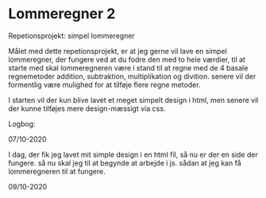 # Lommeregner 2
Repetionsprojekt: simpel lommeregner


Målet med dette repetionsprojekt, er at jeg gerne vil lave en simpel lommeregner, der fungere
ved at du fodre den med to hele værdier, til at starte med skal lommeregneren være i stand til 
at regne med de 4 basale regnemetoder addition, subtraktion, multiplikation og divition. 
senere vil der formentlig være mulighed for at tilføje flere regne metoder. 

I starten vil der kun blive lavet et meget simpelt design i html, men senere vil der kunne tilføjes
mere design-mæssigt via css. 


Logbog:

07/10-2020

I dag, der fik jeg lavet mit simple design i en html fil, så nu er der en side der fungere. 
så nu skal jeg til at begynde at arbejde i js. sådan at jeg kan få lommeregneren til at fungere. 

09/10-2020


